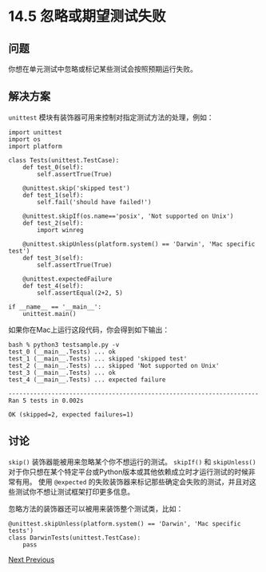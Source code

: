 # 14.5 忽略或期望测试失败

## 问题

你想在单元测试中忽略或标记某些测试会按照预期运行失败。

## 解决方案

`unittest` 模块有装饰器可用来控制对指定测试方法的处理，例如：

```
import unittest
import os
import platform

class Tests(unittest.TestCase):
    def test_0(self):
        self.assertTrue(True)

    @unittest.skip('skipped test')
    def test_1(self):
        self.fail('should have failed!')

    @unittest.skipIf(os.name=='posix', 'Not supported on Unix')
    def test_2(self):
        import winreg

    @unittest.skipUnless(platform.system() == 'Darwin', 'Mac specific test')
    def test_3(self):
        self.assertTrue(True)

    @unittest.expectedFailure
    def test_4(self):
        self.assertEqual(2+2, 5)

if __name__ == '__main__':
    unittest.main()
```

如果你在Mac上运行这段代码，你会得到如下输出：

```
bash % python3 testsample.py -v
test_0 (__main__.Tests) ... ok
test_1 (__main__.Tests) ... skipped 'skipped test'
test_2 (__main__.Tests) ... skipped 'Not supported on Unix'
test_3 (__main__.Tests) ... ok
test_4 (__main__.Tests) ... expected failure

----------------------------------------------------------------------
Ran 5 tests in 0.002s

OK (skipped=2, expected failures=1)
```

## 讨论

`skip()` 装饰器能被用来忽略某个你不想运行的测试。 `skipIf()` 和 `skipUnless()` 对于你只想在某个特定平台或Python版本或其他依赖成立时才运行测试的时候非常有用。 使用 `@expected` 的失败装饰器来标记那些确定会失败的测试，并且对这些测试你不想让测试框架打印更多信息。

忽略方法的装饰器还可以被用来装饰整个测试类，比如：

```
@unittest.skipUnless(platform.system() == 'Darwin', 'Mac specific tests')
class DarwinTests(unittest.TestCase):
    pass
```

[Next ](https://python3-cookbook.readthedocs.io/zh_CN/latest/c14/p06_handle_multiple_exceptions.html)[ Previous](https://python3-cookbook.readthedocs.io/zh_CN/latest/c14/p04_logging_test_output_to_file.html)